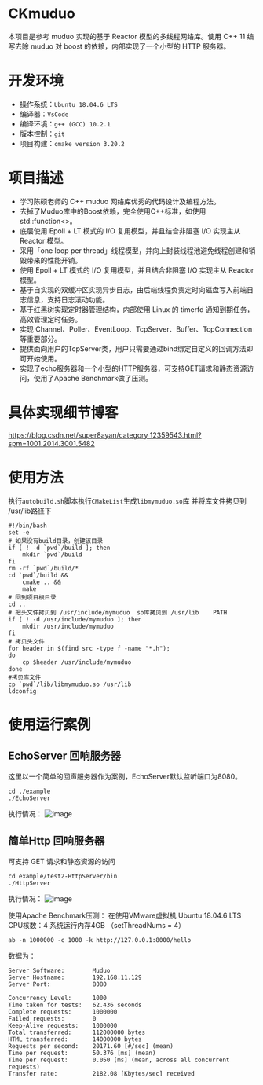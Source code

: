 ﻿# CKmuduo
本项目是参考 muduo 实现的基于 Reactor 模型的多线程网络库。使用 C++ 11 编写去除 muduo 对 boost 的依赖，内部实现了一个小型的 HTTP 服务器。
# 开发环境
* 操作系统：`Ubuntu 18.04.6 LTS`
* 编译器：`VsCode`
* 编译环境：`g++ (GCC) 10.2.1`
* 版本控制：`git`
* 项目构建：`cmake version 3.20.2`
# 项目描述
* 学习陈硕老师的 C++ muduo 网络库优秀的代码设计及编程方法。
* 去掉了Muduo库中的Boost依赖，完全使用C++标准，如使用std::function<>。
* 底层使用 Epoll + LT 模式的 I/O 复用模型，并且结合非阻塞 I/O 实现主从 Reactor 模型。
* 采用「one loop per thread」线程模型，并向上封装线程池避免线程创建和销毁带来的性能开销。
* 使用 Epoll + LT 模式的 I/O 复用模型，并且结合非阻塞 I/O 实现主从 Reactor 模型。
* 基于自实现的双缓冲区实现异步日志，由后端线程负责定时向磁盘写入前端日志信息，支持日志滚动功能。
* 基于红黑树实现定时器管理结构，内部使用 Linux 的 timerfd 通知到期任务，高效管理定时任务。
* 实现 Channel、Poller、EventLoop、TcpServer、Buffer、TcpConnection 等重要部分。
* 提供面向用户的TcpServer类，用户只需要通过bind绑定自定义的回调方法即可开始使用。
* 实现了echo服务器和一个小型的HTTP服务器，可支持GET请求和静态资源访问，使用了Apache Benchmark做了压测。


# 具体实现细节博客
https://blog.csdn.net/super8ayan/category_12359543.html?spm=1001.2014.3001.5482
# 使用方法
执行`autobuild.sh`脚本执行`CMakeList`生成`libmymuduo.so`库
并将库文件拷贝到 /usr/lib路径下

    #!/bin/bash
    set -e
    # 如果没有build目录，创建该目录
    if [ ! -d `pwd`/build ]; then
        mkdir `pwd`/build
    fi
    rm -rf `pwd`/build/*
    cd `pwd`/build &&
        cmake .. &&
        make
    # 回到项目根目录
    cd ..
    # 把头文件拷贝到 /usr/include/mymuduo  so库拷贝到 /usr/lib    PATH
    if [ ! -d /usr/include/mymuduo ]; then 
        mkdir /usr/include/mymuduo
    fi
    # 拷贝头文件 
    for header in $(find src -type f -name "*.h"); 
    do
        cp $header /usr/include/mymuduo
    done
    #拷贝库文件
    cp `pwd`/lib/libmymuduo.so /usr/lib
    ldconfig
# 使用运行案例
## EchoServer 回响服务器
这里以一个简单的回声服务器作为案例，EchoServer默认监听端口为8080。

    cd ./example
    ./EchoServer

执行情况：
![image](https://github.com/8upersaiyan/CKmuduo/assets/102213169/4fa91142-34a6-4ad7-a546-3eebb984db75)

## 简单Http 回响服务器
可支持 GET 请求和静态资源的访问

    cd example/test2-HttpServer/bin
    ./HttpServer

执行情况：
![image](https://github.com/8upersaiyan/TinyNetworkLibrary/assets/102213169/cf4c369a-080c-4c5e-be5e-06a10d385534)

使用Apache Benchmark压测：
在使用VMware虚拟机 Ubuntu 18.04.6 LTS CPU核数：4 系统运行内存4GB （setThreadNums = 4）

    ab -n 1000000 -c 1000 -k http://127.0.0.1:8000/hello

数据为：

    Server Software:        Muduo
    Server Hostname:        192.168.11.129
    Server Port:            8080
    
    Concurrency Level:      1000
    Time taken for tests:   62.436 seconds
    Complete requests:      1000000
    Failed requests:        0
    Keep-Alive requests:    1000000
    Total transferred:      112000000 bytes
    HTML transferred:       14000000 bytes
    Requests per second:    20171.60 [#/sec] (mean)
    Time per request:       50.376 [ms] (mean)
    Time per request:       0.050 [ms] (mean, across all concurrent requests)
    Transfer rate:          2182.08 [Kbytes/sec] received


    

